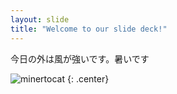 ```yaml
---
layout: slide
title: "Welcome to our slide deck!"
---
```


今日の外は風が強いです。暑いです

![minertocat](https://octodex.github.com/images/minertocat.png)
{: .center}
